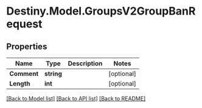 # Destiny.Model.GroupsV2GroupBanRequest

## Properties

Name | Type | Description | Notes
------------ | ------------- | ------------- | -------------
**Comment** | **string** |  | [optional] 
**Length** | **int** |  | [optional] 

[[Back to Model list]](../README.md#documentation-for-models) [[Back to API list]](../README.md#documentation-for-api-endpoints) [[Back to README]](../README.md)

